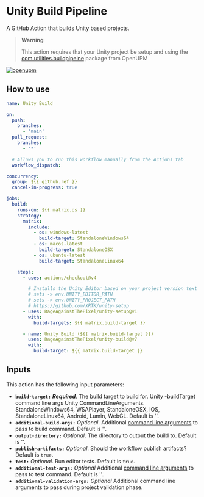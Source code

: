 # Unity Build Pipeline

A GitHub Action that builds Unity based projects.

> **Warning**
>
> This action requires that your Unity project be setup and using the [com.utilities.buildpipeine](https://github.com/RageAgainstThePixel/com.utilities.buildpipeine) package from OpenUPM

[![openupm](https://img.shields.io/npm/v/com.utilities.buildpipeline?label=openupm&registry_uri=https://package.openupm.com)](https://openupm.com/packages/com.utilities.buildpipeline/)

## How to use

```yaml
name: Unity Build

on:
  push:
    branches:
      - 'main'
  pull_request:
    branches:
      - '*'

  # Allows you to run this workflow manually from the Actions tab
  workflow_dispatch:

concurrency:
  group: ${{ github.ref }}
  cancel-in-progress: true

jobs:
  build:
    runs-on: ${{ matrix.os }}
    strategy:
      matrix:
        include:
          - os: windows-latest
            build-target: StandaloneWindows64
          - os: macos-latest
            build-target: StandaloneOSX
          - os: ubuntu-latest
            build-target: StandaloneLinux64

    steps:
      - uses: actions/checkout@v4

        # Installs the Unity Editor based on your project version text file
        # sets -> env.UNITY_EDITOR_PATH
        # sets -> env.UNITY_PROJECT_PATH
        # https://github.com/XRTK/unity-setup
      - uses: RageAgainstThePixel/unity-setup@v1
        with:
          build-targets: ${{ matrix.build-target }}

      - name: Unity Build (${{ matrix.build-target }})
        uses: RageAgainstThePixel/unity-build@v7
        with:
          build-target: ${{ matrix.build-target }}
```

## Inputs

This action has the following input parameters:

- **`build-target:`** ***Required***. The build target to build for. Unity -buildTarget command line args Unity CommandLineArguments. StandaloneWindows64, WSAPlayer, StandaloneOSX, iOS, StandaloneLinux64, Android, Lumin, WebGL. Default is ''.
- **`additional-build-args:`** *Optional*. Additional [command line arguments](https://docs.unity3d.com/Manual/EditorCommandLineArguments.html) to pass to build command. Default is ''.
- **`output-directory:`** *Optional*. The directory to output the build to. Default is ''.
- **`publish-artifacts:`** *Optional*. Should the workflow publish artifacts? Default is `true`.
- **`test:`** *Optional*. Run editor tests. Default is `true`.
- **`additional-test-args:`** *Optional* Additional [command line arguments](https://docs.unity3d.com/Manual/EditorCommandLineArguments.html) to pass to test command. Default is ''.
- **`additional-validation-args:`** *Optional* Additional command line arguments to pass during project validation phase.
